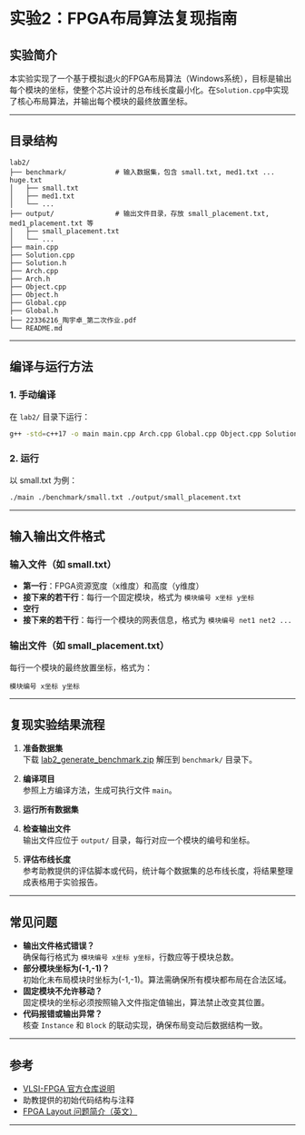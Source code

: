 # 实验2：FPGA布局算法复现指南

## 实验简介

本实验实现了一个基于模拟退火的FPGA布局算法（Windows系统），目标是输出每个模块的坐标，使整个芯片设计的总布线长度最小化。在`Solution.cpp`中实现了核心布局算法，并输出每个模块的最终放置坐标。

---

## 目录结构

```
lab2/
├── benchmark/            # 输入数据集，包含 small.txt, med1.txt ... huge.txt
│   ├── small.txt
│   ├── med1.txt
│   └── ...
├── output/               # 输出文件目录，存放 small_placement.txt, med1_placement.txt 等
│   ├── small_placement.txt
│   └── ...
├── main.cpp
├── Solution.cpp
├── Solution.h
├── Arch.cpp
├── Arch.h
├── Object.cpp
├── Object.h
├── Global.cpp
├── Global.h
├── 22336216_陶宇卓_第二次作业.pdf
└── README.md
```

---

## 编译与运行方法

### 1. 手动编译

在 `lab2/` 目录下运行：

```bash
g++ -std=c++17 -o main main.cpp Arch.cpp Global.cpp Object.cpp Solution.cpp
```

### 2. 运行

以 small.txt 为例：

```bash
./main ./benchmark/small.txt ./output/small_placement.txt
```

---

## 输入输出文件格式

### 输入文件（如 small.txt）

- **第一行**：FPGA资源宽度（x维度）和高度（y维度）
- **接下来的若干行**：每行一个固定模块，格式为 `模块编号 x坐标 y坐标`
- **空行**
- **接下来的若干行**：每行一个模块的网表信息，格式为 `模块编号 net1 net2 ...`

### 输出文件（如 small_placement.txt）

每行一个模块的最终放置坐标，格式为：

```
模块编号 x坐标 y坐标
```

---

## 复现实验结果流程

1. **准备数据集**  
   下载 [lab2_generate_benchmark.zip](https://github.com/Customized-Computing/VLSI-FPGA/releases/download/lab2/lab2_generate_benchmark.zip) 解压到 `benchmark/` 目录下。

2. **编译项目**  
   参照上方编译方法，生成可执行文件 `main`。

3. **运行所有数据集**  

4. **检查输出文件**  
   输出文件应位于 `output/` 目录，每行对应一个模块的编号和坐标。

5. **评估布线长度**  
   参考助教提供的评估脚本或代码，统计每个数据集的总布线长度，将结果整理成表格用于实验报告。

---

## 常见问题

- **输出文件格式错误？**  
  确保每行格式为 `模块编号 x坐标 y坐标`，行数应等于模块总数。
- **部分模块坐标为(-1,-1)？**  
  初始化未布局模块时坐标为(-1,-1)。算法需确保所有模块都布局在合法区域。
- **固定模块不允许移动？**  
  固定模块的坐标必须按照输入文件指定值输出，算法禁止改变其位置。
- **代码报错或输出异常？**  
  核查 `Instance` 和 `Block` 的联动实现，确保布局变动后数据结构一致。

---

## 参考

- [VLSI-FPGA 官方仓库说明](https://github.com/Customized-Computing/VLSI-FPGA/tree/main/lab2)
- 助教提供的初始代码结构与注释
- [FPGA Layout 问题简介（英文）](https://en.wikipedia.org/wiki/Placement_(EDA))

---